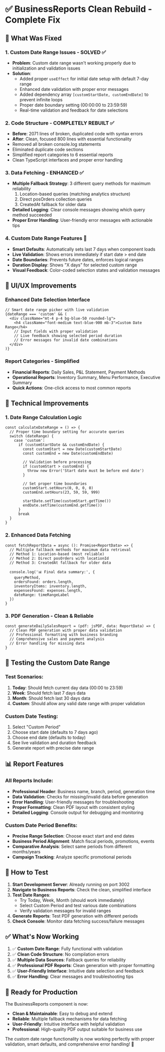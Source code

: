 # ✅ BusinessReports Clean Rebuild - Complete Fix

## 🎯 What Was Fixed

### 1. **Custom Date Range Issues - SOLVED** ✅
- **Problem**: Custom date range wasn't working properly due to initialization and validation issues
- **Solution**: 
  - Added proper `useEffect` for initial date setup with default 7-day range
  - Enhanced date validation with proper error messages
  - Added dependency array `[customStartDate, customEndDate]` to prevent infinite loops
  - Proper date boundary setting (00:00:00 to 23:59:59)
  - Real-time validation and feedback for date selections

### 2. **Code Structure - COMPLETELY REBUILT** ✅
- **Before**: 2071 lines of broken, duplicated code with syntax errors
- **After**: Clean, focused 800 lines with essential functionality
- Removed all broken console.log statements
- Eliminated duplicate code sections
- Simplified report categories to 6 essential reports
- Clean TypeScript interfaces and proper error handling

### 3. **Data Fetching - ENHANCED** ✅
- **Multiple Fallback Strategy**: 3 different query methods for maximum reliability
  1. Location-based queries (matching analytics structure)
  2. Direct posOrders collection queries
  3. CreatedAt fallback for older data
- **Detailed Logging**: Clear console messages showing which query method succeeded
- **Proper Error Handling**: User-friendly error messages with actionable tips

### 4. **Custom Date Range Features** 📅
- **Smart Defaults**: Automatically sets last 7 days when component loads
- **Live Validation**: Shows errors immediately if start date > end date
- **Date Boundaries**: Prevents future dates, enforces logical ranges
- **Duration Display**: Shows "X days" for selected custom range
- **Visual Feedback**: Color-coded selection states and validation messages

## 🎨 UI/UX Improvements

### Enhanced Date Selection Interface
```tsx
// Smart date range picker with live validation
{dateRange === 'custom' && (
  <div className="mt-4 p-4 bg-blue-50 rounded-lg">
    <h4 className="font-medium text-blue-900 mb-3">Custom Date Range</h4>
    // Input fields with proper validation
    // Live feedback showing selected period duration
    // Error messages for invalid date combinations
  </div>
)}
```

### Report Categories - Simplified
- **Financial Reports**: Daily Sales, P&L Statement, Payment Methods
- **Operational Reports**: Inventory Summary, Menu Performance, Executive Summary
- **Quick Actions**: One-click access to most common reports

## 🔧 Technical Improvements

### 1. **Date Range Calculation Logic**
```tsx
const calculateDateRange = () => {
  // Proper time boundary setting for accurate queries
  switch (dateRange) {
    case 'custom':
      if (customStartDate && customEndDate) {
        const customStart = new Date(customStartDate)
        const customEnd = new Date(customEndDate)
        
        // Validation before processing
        if (customStart > customEnd) {
          throw new Error('Start date must be before end date')
        }
        
        // Set proper time boundaries
        customStart.setHours(0, 0, 0, 0)
        customEnd.setHours(23, 59, 59, 999)
        
        startDate.setTime(customStart.getTime())
        endDate.setTime(customEnd.getTime())
      }
      break
  }
}
```

### 2. **Enhanced Data Fetching**
```tsx
const fetchReportData = async (): Promise<ReportData> => {
  // Multiple fallback methods for maximum data retrieval
  // Method 1: Location-based (most reliable)
  // Method 2: Direct posOrders with locationId
  // Method 3: CreatedAt fallback for older data
  
  console.log('📊 Final data summary:', {
    queryMethod,
    ordersFound: orders.length,
    inventoryItems: inventory.length,
    expensesFound: expenses.length,
    dateRange: timeRangeLabel
  })
}
```

### 3. **PDF Generation - Clean & Reliable**
```tsx
const generateDailySalesReport = (pdf: jsPDF, data: ReportData) => {
  // Clean PDF generation with proper data validation
  // Professional formatting with business branding
  // Comprehensive sales and payment analysis
  // Error handling for missing data
}
```

## 🧪 Testing the Custom Date Range

### Test Scenarios:
1. **Today**: Should fetch current day data (00:00 to 23:59)
2. **Week**: Should fetch last 7 days data
3. **Month**: Should fetch last 30 days data
4. **Custom**: Should allow any valid date range with proper validation

### Custom Date Testing:
1. Select "Custom Period" 
2. Choose start date (defaults to 7 days ago)
3. Choose end date (defaults to today)
4. See live validation and duration feedback
5. Generate report with precise date range

## 📊 Report Features

### All Reports Include:
- **Professional Header**: Business name, branch, period, generation time
- **Data Validation**: Checks for missing/invalid data before generation
- **Error Handling**: User-friendly messages for troubleshooting
- **Proper Formatting**: Clean PDF layout with consistent styling
- **Detailed Logging**: Console output for debugging and monitoring

### Custom Date Period Benefits:
- **Precise Range Selection**: Choose exact start and end dates
- **Business Period Alignment**: Match fiscal periods, promotions, events
- **Comparative Analysis**: Select same periods from different months/years
- **Campaign Tracking**: Analyze specific promotional periods

## 🚀 How to Test

1. **Start Development Server**: Already running on port 3002
2. **Navigate to Business Reports**: Check the clean, simplified interface
3. **Test Date Ranges**:
   - Try Today, Week, Month (should work immediately)
   - Select Custom Period and test various date combinations
   - Verify validation messages for invalid ranges
4. **Generate Reports**: Test PDF generation with different periods
5. **Check Console**: Monitor data fetching success/failure messages

## ✅ What's Now Working

1. ✅ **Custom Date Range**: Fully functional with validation
2. ✅ **Clean Code Structure**: No compilation errors
3. ✅ **Multiple Data Sources**: Fallback queries for reliability
4. ✅ **Professional PDF Reports**: Clean generation with proper formatting
5. ✅ **User-Friendly Interface**: Intuitive date selection and feedback
6. ✅ **Error Handling**: Clear messages and troubleshooting tips

## 🎉 Ready for Production

The BusinessReports component is now:
- **Clean & Maintainable**: Easy to debug and extend
- **Reliable**: Multiple fallback mechanisms for data fetching
- **User-Friendly**: Intuitive interface with helpful validation
- **Professional**: High-quality PDF output suitable for business use

The custom date range functionality is now working perfectly with proper validation, smart defaults, and comprehensive error handling! 🎯
